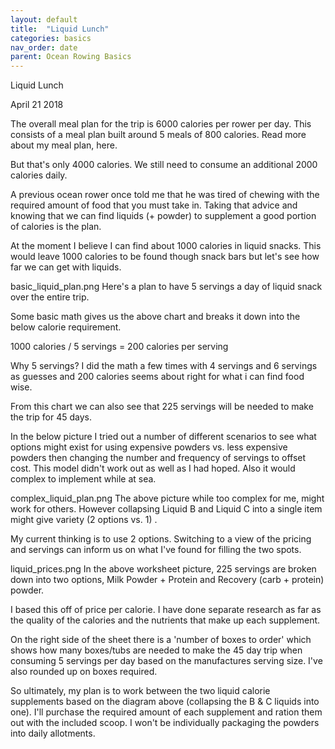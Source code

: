 ```yaml
---
layout: default
title:  "Liquid Lunch"
categories: basics
nav_order: date
parent: Ocean Rowing Basics
---
```


Liquid Lunch

April 21 2018

The overall meal plan for the trip is 6000 calories per rower per day. This consists of a meal plan built around 5 meals of 800 calories. Read more about my meal plan, here.

But that's only 4000 calories. We still need to consume an additional 2000 calories daily. 

A previous ocean rower once told me that he was tired of chewing with the required amount of food that you must take in. Taking that advice and knowing that we can find liquids (+ powder) to supplement a good portion of calories is the plan. 

At the moment I believe I can find about 1000 calories in liquid snacks. This would leave 1000 calories to be found though snack bars but let's see how far we can get with liquids. 

basic_liquid_plan.png
Here's a plan to have 5 servings a day of liquid snack over the entire trip. 

Some basic math gives us the above chart and breaks it down into the below calorie requirement. 

1000 calories / 5 servings = 200 calories per serving 

Why 5 servings? I did the math a few times with 4 servings and 6 servings as guesses and 200 calories seems about right for what i can find food wise. 

From this chart we can also see that 225 servings will be needed to make the trip for 45 days. 

In the below picture I tried out a number of different scenarios to see what options might exist for using expensive powders vs. less expensive powders then changing the number and frequency of servings to offset cost. This model didn't work out as well as I had hoped. Also it would complex to implement while at sea. 

complex_liquid_plan.png
The above picture while too complex for me, might work for others. However collapsing Liquid B and Liquid C into a single item might give variety (2 options vs. 1) . 

My current thinking is to use 2 options. Switching to a view of the pricing and servings can inform us on what I've found for filling the two spots.

liquid_prices.png
In the above worksheet picture, 225 servings are broken down into two options, Milk Powder + Protein and Recovery (carb + protein) powder. 

I based this off of price per calorie. I have done separate research as far as the quality of the calories and the nutrients that make up each supplement. 

On the right side of the sheet there is a 'number of boxes to order' which shows how many boxes/tubs are needed to make the 45 day trip when consuming 5 servings per day based on the manufactures serving size. I've also rounded up on boxes required. 

So ultimately, my plan is to work between the two liquid calorie supplements based on the diagram above (collapsing the B & C liquids into one). I'll purchase the required amount of each supplement and ration them out with the included scoop. I won't be individually packaging the powders into daily allotments. 
